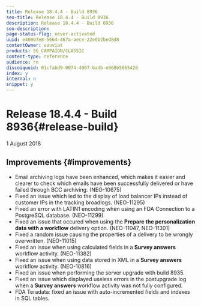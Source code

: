 ```yaml
---
title: Release 18.4.4 - Build 8936
seo-title: Release 18.4.4 - Build 8936
description: Release 18.4.4 - Build 8936
seo-description: 
page-status-flag: never-activated
uuid: e40007e8-5664-467a-aece-22e0b2bed8d8
contentOwner: sauviat
products: SG_CAMPAIGN/CLASSIC
content-type: reference
audience: rn
discoiquuid: 01cfabd9-0074-4907-badb-e968b5065428
index: y
internal: n
snippet: y
---
```


# Release 18.4.4 - Build 8936{#release-build}

1 August 2018

## Improvements {#improvements}

* Email archiving logs have been enhanced, which makes it easier and clearer to check which emails have been successfully delivered or have failed through BCC archiving. (NEO-10675)
* Fixed an issue which led to the display of load balancer IPs instead of customer IPs in the tracking broadlogs. (NEO-11295)
* Fixed an error with LATIN1 encoding when using an FDA Connection to a PostgreSQL database. (NEO-11299)
* Fixed an issue that occured when using the **Prepare the personalization data with a workflow** delivery option. (NEO-11047, NEO-11301)
* Fixed a random issue causing the properties of a delivery to be wrongly overwritten. (NEO-11015)
* Fixed an issue when using calculated fields in a **Survey answers** workflow activity. (NEO-11382)
* Fixed an issue when using data stored in XML in a **Survey answers** workflow activity. (NEO-10816)
* Fixed an issue when performing the server upgrade with build 8935.
* Fixed an issue which displayed useless errors in the postupgrade log when a **Survey answers** workflow activity was not fully configured.
* FDA Teradata: fixed an issue with auto-incremented fields and indexes in SQL tables.

